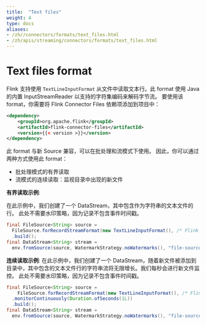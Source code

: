 ```yaml
---
title:  "Text files"
weight: 4
type: docs
aliases:
- /zh//connectors/formats/text_files.html
- /zh/apis/streaming/connectors/formats/text_files.html
---
```

<!--
Licensed to the Apache Software Foundation (ASF) under one
or more contributor license agreements.  See the NOTICE file
distributed with this work for additional information
regarding copyright ownership.  The ASF licenses this file
to you under the Apache License, Version 2.0 (the
"License"); you may not use this file except in compliance
with the License.  You may obtain a copy of the License at

  http://www.apache.org/licenses/LICENSE-2.0

Unless required by applicable law or agreed to in writing,
software distributed under the License is distributed on an
"AS IS" BASIS, WITHOUT WARRANTIES OR CONDITIONS OF ANY
KIND, either express or implied.  See the License for the
specific language governing permissions and limitations
under the License.
-->


# Text files format

Flink 支持使用 `TextLineInputFormat` 从文件中读取文本行。此 format 使用 Java 的内置 InputStreamReader 以支持的字符集编码来解码字节流。
要使用该 format，你需要将 Flink Connector Files 依赖项添加到项目中：

```xml
<dependency>
	<groupId>org.apache.flink</groupId>
	<artifactId>flink-connector-files</artifactId>
	<version>{{< version >}}</version>
</dependency>
```

此 format 与新 Source 兼容，可以在批处理和流模式下使用。
因此，你可以通过两种方式使用此 format：
- 批处理模式的有界读取
- 流模式的连续读取：监视目录中出现的新文件

**有界读取示例**:

在此示例中，我们创建了一个 DataStream，其中包含作为字符串的文本文件的行。
此处不需要水印策略，因为记录不包含事件时间戳。

```java
final FileSource<String> source =
  FileSource.forRecordStreamFormat(new TextLineInputFormat(), /* Flink Path */)
  .build();
final DataStream<String> stream =
  env.fromSource(source, WatermarkStrategy.noWatermarks(), "file-source");
```

**连续读取示例**:
在此示例中，我们创建了一个 DataStream，随着新文件被添加到目录中，其中包含的文本文件行的字符串流将无限增长。我们每秒会进行新文件监控。
此处不需要水印策略，因为记录不包含事件时间戳。

```java
final FileSource<String> source =
    FileSource.forRecordStreamFormat(new TextLineInputFormat(), /* Flink Path */)
  .monitorContinuously(Duration.ofSeconds(1L))
  .build();
final DataStream<String> stream =
  env.fromSource(source, WatermarkStrategy.noWatermarks(), "file-source");
```

